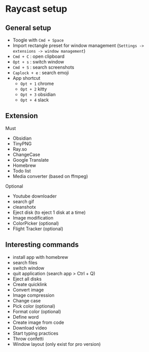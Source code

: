 # Raycast setup

## General setup

+ Toogle with `Cmd + Space`
+ Import rectangle preset for window management (`Settings -> extensions -> window management`)
+ `Cmd + C` : open clipboard
+ `Opt + s` : switch window
+ `Cmd + S` : search screenshots
+ `Caplock + e` : search emoji
+ App shortcut
  + `Opt + 1` chrome
  + `Opt + 2` kitty
  + `Opt + 3` obsidian
  + `Opt + 4` slack

## Extension

Must
+ Obsidian
+ TinyPNG
+ Ray.so
+ ChangeCase
+ Google Translate
+ Homebrew
+ Todo list
+ Media converter (based on ffmpeg)

Optional

+ Youtube downloader
+ search gif
+ cleanshotx
+ Eject disk (to eject 1 disk at a time)
+ Image modification
+ ColorPicker (optional)
+ Flight Tracker (optional)

## Interesting commands

+ install app with homebrew
+ search files
+ switch window
+ quit application (search app > Ctrl + Q)
+ Eject all disks
+ Create quicklink
+ Convert image
+ Image compression
+ Change case
+ Pick color (optional)
+ Format color (optional)
+ Define word
+ Create image from code
+ Download video
+ Start typing practices
+ Throw confetti
+ Window layout (only exist for pro version)
